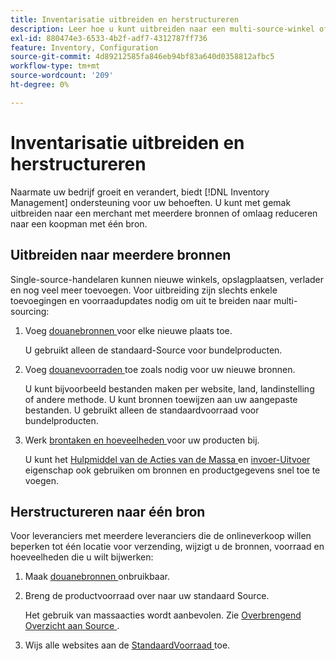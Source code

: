 ```yaml
---
title: Inventarisatie uitbreiden en herstructureren
description: Leer hoe u kunt uitbreiden naar een multi-source-winkel of de handel kunt terugbrengen naar een single-source-winkel.
exl-id: 880474e3-6533-4b2f-adf7-4312787ff736
feature: Inventory, Configuration
source-git-commit: 4d89212585fa846eb94bf83a640d0358812afbc5
workflow-type: tm+mt
source-wordcount: '209'
ht-degree: 0%

---
```


# Inventarisatie uitbreiden en herstructureren

Naarmate uw bedrijf groeit en verandert, biedt [!DNL Inventory Management] ondersteuning voor uw behoeften. U kunt met gemak uitbreiden naar een merchant met meerdere bronnen of omlaag reduceren naar een koopman met één bron.

## Uitbreiden naar meerdere bronnen

Single-source-handelaren kunnen nieuwe winkels, opslagplaatsen, verlader en nog veel meer toevoegen. Voor uitbreiding zijn slechts enkele toevoegingen en voorraadupdates nodig om uit te breiden naar multi-sourcing:

1. Voeg [ douanebronnen ](sources-add.md) voor elke nieuwe plaats toe.

   U gebruikt alleen de standaard-Source voor bundelproducten.

1. Voeg [ douanevoorraden ](stocks-add.md) toe zoals nodig voor uw nieuwe bronnen.

   U kunt bijvoorbeeld bestanden maken per website, land, landinstelling of andere methode. U kunt bronnen toewijzen aan uw aangepaste bestanden. U gebruikt alleen de standaardvoorraad voor bundelproducten.

1. Werk [ brontaken en hoeveelheden ](quantities-manage.md) voor uw producten bij.

   U kunt het [ Hulpmiddel van de Acties van de Massa ](bulk-assignment.md) en [ invoer-Uitvoer ](inventory-import-export.md) eigenschap ook gebruiken om bronnen en productgegevens snel toe te voegen.

## Herstructureren naar één bron

Voor leveranciers met meerdere leveranciers die de onlineverkoop willen beperken tot één locatie voor verzending, wijzigt u de bronnen, voorraad en hoeveelheden die u wilt bijwerken:

1. Maak [ douanebronnen ](sources-disable.md) onbruikbaar.

1. Breng de productvoorraad over naar uw standaard Source.

   Het gebruik van massaacties wordt aanbevolen. Zie [ Overbrengend Overzicht aan Source ](inventory-transfer.md).

1. Wijs alle websites aan de [ StandaardVoorraad ](stocks-manage.md) toe.
